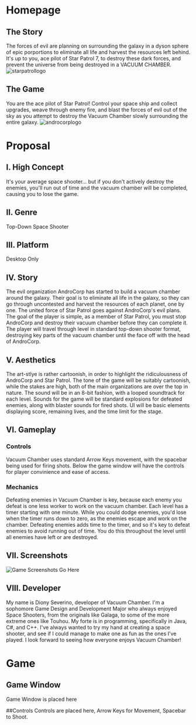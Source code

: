 # Homepage
## The Story
The forces of evil are planning on surrounding the galaxy in a dyson sphere of epic porportions to 
eliminate all life and harvest the resources left behind. It's up to you, ace pilot of Star Patrol 7, 
to destroy these dark forces, and prevent the universe from being destroyed in a VACUUM CHAMBER. 
![starpatrollogo](https://people.rit.edu/dls2307/235/Project1/images/starpatrol.jpg)

## The Game
You are the ace pilot of Star Patrol! Control your space ship and collect upgrades, weave through enemy fire, 
and blast the forces of evil out of the sky as you attempt to destroy the Vacuum Chamber slowly surrounding the entire galaxy. 
![androcorplogo](https://people.rit.edu/dls2307/235/Project1/images/androcorp.jpg)

# Proposal
## I. High Concept
It's your average space shooter... but if you don't actively destroy the enemies, you'll run out of time and the 
vacuum chamber will be completed, causing you to lose the game. 
## II. Genre
Top-Down Space Shooter
## III. Platform
Desktop Only
## IV. Story
The evil organization AndroCorp has started to build a vacuum chamber around the galaxy. Their goal is to eliminate all life in the galaxy, 
so they can go through uncontested and harvest the resources of each planet, one by one. The united force of Star Patrol goes against 
AndroCorp's evil plans. The goal of the player is simple, as a member of Star Patrol, you must stop AndroCorp and destroy their 
vacuum chamber before they can complete it. The player will travel through level in standard top-down shooter format, 
destroying key parts of the vacuum chamber until the face off with the head of AndroCorp. 
## V. Aesthetics
The art-stlye is rather cartoonish, in order to highlight the ridiculousness of AndroCorp and Star Patrol. The tone of the game 
will be suitably cartoonish, while the stakes are high, both of the main organizations are over the top in nature. 
The sound will be in an 8-bit fashion, with a looped soundtrack for each level. Sounds for the game will be standard explosions 
for defeated enemies, along with blaster sounds for fired shots. UI will be basic elements displaying score, remaining lives, and 
the time limit for the stage. 
## VI. Gameplay
### Controls
Vacuum Chamber uses standard Arrow Keys movement, with the spacebar being used for firing shots. 
Below the game window will have the controls for player convinience and ease of access. 
### Mechanics
Defeating enemies in Vacuum Chamber is key, because each enemy you defeat is one less worker to work on the vacuum chamber. 
Each level has a timer starting with one minute. While you could dodge enemies, you'd lose when the timer runs down to zero, 
as the enemies escape and work on the chamber. Defeating enemies adds time to the timer, and so it's key to defeat enemies to 
avoid running out of time. You do this throughout the level until all enemies have left or are destroyed. 
## VII. Screenshots
![Game Screenshots Go Here](https://people.rit.edu/dls2307/235/Project1/images/screenshot_1.jpg)
## VIII. Developer
My name is Diony Severino, developer of Vacuum Chamber. I'm a sophomore Game Design and Development Major who always enjoyed Space Shooters, 
from the originals like Galaga, to some of the more extreme ones like Touhou. My forte is in programming, specifically in Java, C#, and C++. 
I've always wanted to try my hand at creating a space shooter, and see if I could manage to make one 
as fun as the ones I've played. I look forward to seeing how everyone enjoys Vacuum Chamber!

# Game
## Game Window
Game Window is placed here

##Controls
Controls are placed here, Arrow Keys for Movement, Spacebar to Shoot.
